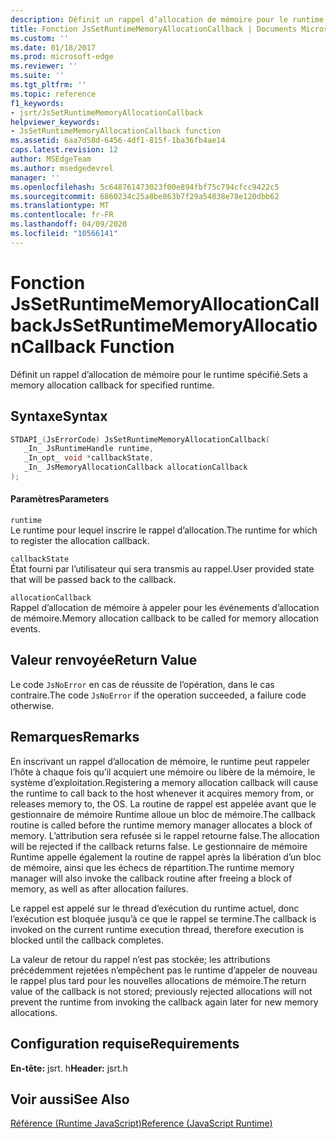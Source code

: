 ```yaml
---
description: Définit un rappel d’allocation de mémoire pour le runtime spécifié.
title: Fonction JsSetRuntimeMemoryAllocationCallback | Documents Microsoft
ms.custom: ''
ms.date: 01/18/2017
ms.prod: microsoft-edge
ms.reviewer: ''
ms.suite: ''
ms.tgt_pltfrm: ''
ms.topic: reference
f1_keywords:
- jsrt/JsSetRuntimeMemoryAllocationCallback
helpviewer_keywords:
- JsSetRuntimeMemoryAllocationCallback function
ms.assetid: 6aa7d58d-6456-4df1-815f-1ba36fb4ae14
caps.latest.revision: 12
author: MSEdgeTeam
ms.author: msedgedevrel
manager: ''
ms.openlocfilehash: 5c648761473023f00e894fbf75c794cfcc9422c5
ms.sourcegitcommit: 6860234c25a8be863b7f29a54838e78e120dbb62
ms.translationtype: MT
ms.contentlocale: fr-FR
ms.lasthandoff: 04/09/2020
ms.locfileid: "10566141"
---
```

# <span data-ttu-id="fd525-103">Fonction JsSetRuntimeMemoryAllocationCallback</span><span class="sxs-lookup"><span data-stu-id="fd525-103">JsSetRuntimeMemoryAllocationCallback Function</span></span>
<span data-ttu-id="fd525-104">Définit un rappel d’allocation de mémoire pour le runtime spécifié.</span><span class="sxs-lookup"><span data-stu-id="fd525-104">Sets a memory allocation callback for specified runtime.</span></span>  
  
## <span data-ttu-id="fd525-105">Syntaxe</span><span class="sxs-lookup"><span data-stu-id="fd525-105">Syntax</span></span>  
  
```cpp  
STDAPI_(JsErrorCode) JsSetRuntimeMemoryAllocationCallback(  
   _In_ JsRuntimeHandle runtime,  
   _In_opt_ void *callbackState,  
   _In_ JsMemoryAllocationCallback allocationCallback  
);  
```  
  
#### <span data-ttu-id="fd525-106">Paramètres</span><span class="sxs-lookup"><span data-stu-id="fd525-106">Parameters</span></span>  
 `runtime`  
 <span data-ttu-id="fd525-107">Le runtime pour lequel inscrire le rappel d’allocation.</span><span class="sxs-lookup"><span data-stu-id="fd525-107">The runtime for which to register the allocation callback.</span></span>  
  
 `callbackState`  
 <span data-ttu-id="fd525-108">État fourni par l’utilisateur qui sera transmis au rappel.</span><span class="sxs-lookup"><span data-stu-id="fd525-108">User provided state that will be passed back to the callback.</span></span>  
  
 `allocationCallback`  
 <span data-ttu-id="fd525-109">Rappel d’allocation de mémoire à appeler pour les événements d’allocation de mémoire.</span><span class="sxs-lookup"><span data-stu-id="fd525-109">Memory allocation callback to be called for memory allocation events.</span></span>  
  
## <span data-ttu-id="fd525-110">Valeur renvoyée</span><span class="sxs-lookup"><span data-stu-id="fd525-110">Return Value</span></span>  
 <span data-ttu-id="fd525-111">Le code `JsNoError` en cas de réussite de l’opération, dans le cas contraire.</span><span class="sxs-lookup"><span data-stu-id="fd525-111">The code `JsNoError` if the operation succeeded, a failure code otherwise.</span></span>  
  
## <span data-ttu-id="fd525-112">Remarques</span><span class="sxs-lookup"><span data-stu-id="fd525-112">Remarks</span></span>  
 <span data-ttu-id="fd525-113">En inscrivant un rappel d’allocation de mémoire, le runtime peut rappeler l’hôte à chaque fois qu’il acquiert une mémoire ou libère de la mémoire, le système d’exploitation.</span><span class="sxs-lookup"><span data-stu-id="fd525-113">Registering a memory allocation callback will cause the runtime to call back to the host whenever it acquires memory from, or releases memory to, the OS.</span></span> <span data-ttu-id="fd525-114">La routine de rappel est appelée avant que le gestionnaire de mémoire Runtime alloue un bloc de mémoire.</span><span class="sxs-lookup"><span data-stu-id="fd525-114">The callback routine is called before the runtime memory manager allocates a block of memory.</span></span> <span data-ttu-id="fd525-115">L’attribution sera refusée si le rappel retourne false.</span><span class="sxs-lookup"><span data-stu-id="fd525-115">The allocation will be rejected if the callback returns false.</span></span> <span data-ttu-id="fd525-116">Le gestionnaire de mémoire Runtime appelle également la routine de rappel après la libération d’un bloc de mémoire, ainsi que les échecs de répartition.</span><span class="sxs-lookup"><span data-stu-id="fd525-116">The runtime memory manager will also invoke the callback routine after freeing a block of memory, as well as after allocation failures.</span></span>  
  
 <span data-ttu-id="fd525-117">Le rappel est appelé sur le thread d’exécution du runtime actuel, donc l’exécution est bloquée jusqu’à ce que le rappel se termine.</span><span class="sxs-lookup"><span data-stu-id="fd525-117">The callback is invoked on the current runtime execution thread, therefore execution is blocked until the callback completes.</span></span>  
  
 <span data-ttu-id="fd525-118">La valeur de retour du rappel n’est pas stockée; les attributions précédemment rejetées n’empêchent pas le runtime d’appeler de nouveau le rappel plus tard pour les nouvelles allocations de mémoire.</span><span class="sxs-lookup"><span data-stu-id="fd525-118">The return value of the callback is not stored; previously rejected allocations will not prevent the runtime from invoking the callback again later for new memory allocations.</span></span>  
  
## <span data-ttu-id="fd525-119">Configuration requise</span><span class="sxs-lookup"><span data-stu-id="fd525-119">Requirements</span></span>  
 <span data-ttu-id="fd525-120">**En-tête:** jsrt. h</span><span class="sxs-lookup"><span data-stu-id="fd525-120">**Header:** jsrt.h</span></span>  
  
## <span data-ttu-id="fd525-121">Voir aussi</span><span class="sxs-lookup"><span data-stu-id="fd525-121">See Also</span></span>  
 [<span data-ttu-id="fd525-122">Référence (Runtime JavaScript)</span><span class="sxs-lookup"><span data-stu-id="fd525-122">Reference (JavaScript Runtime)</span></span>](../chakra-hosting/reference-javascript-runtime.md)